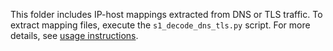 This folder includes IP-host mappings extracted from DNS or TLS traffic. To extract mapping files, execute the `s1_decode_dns_tls.py` script. For more details, see [usage instructions](../usage.md). 